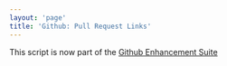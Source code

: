 ```yaml
---
layout: 'page'
title: 'Github: Pull Request Links'
---
```


This script is now part of the
[Github Enhancement Suite](http://github.com/skratchdot/github-enhancement-suite)
